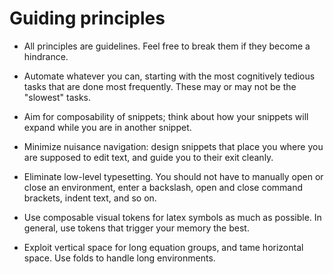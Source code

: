 # Guiding principles                                   


* All principles are guidelines.  Feel free to break them if they
	become a hindrance.

*	Automate whatever you can, starting with the most cognitively
	tedious tasks that are done most frequently.  These may or may
	not be the "slowest" tasks.

*	Aim for composability of snippets; think about how your
	snippets will expand while you are in another snippet.

*	Minimize nuisance navigation: design snippets that place you
	where you are supposed to edit text, and guide you to their exit
	cleanly.

*	Eliminate low-level typesetting.  You should not have to manually
	open or close an environment, enter a backslash, open and close
	command brackets, indent text, and so on.

*	Use composable visual tokens for latex symbols as much as
	possible.  In general, use tokens that trigger your memory the
	best.

*	Exploit vertical space for long equation groups, and tame
	horizontal space.  Use folds to handle long environments.
